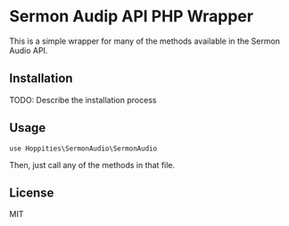 # Sermon Audip API PHP Wrapper

This is a simple wrapper for many of the methods available in the Sermon Audio API.

## Installation

TODO: Describe the installation process

## Usage

```
use Hoppities\SermonAudio\SermonAudio
```

Then, just call any of the methods in that file.

## License

MIT